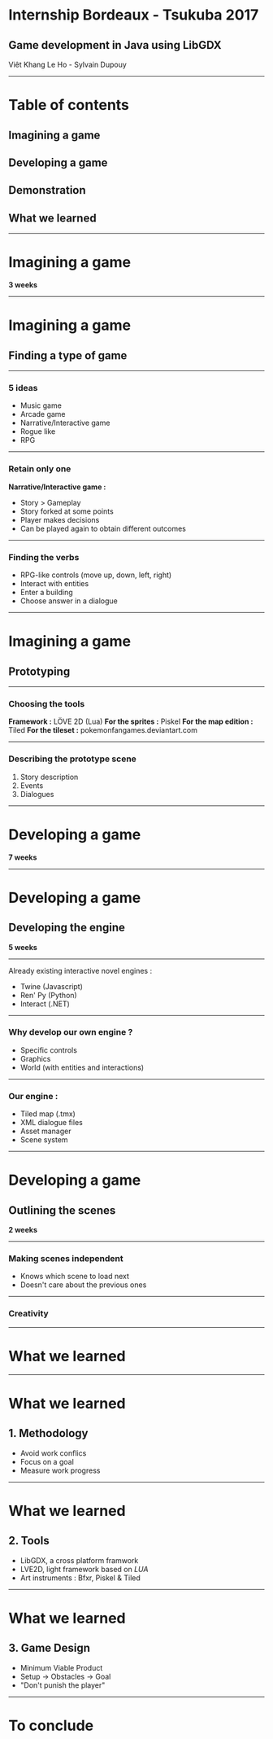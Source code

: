 # Internship Bordeaux - Tsukuba 2017
## Game development in Java using LibGDX

Viêt Khang Le Ho - Sylvain Dupouy

---
<!-- page_number: true -->
<!-- footer: Internship Bordeaux - Tsukuba 2017 -->

# Table of contents

## Imagining a game  

## Developing a game

## Demonstration

## What we learned 

---
<!-- *page_number: false -->
# Imagining a game
**3 weeks**

---
# Imagining a game
## Finding a type of game

---

<!-- *footer: Imagining a game - Finding a type of game -->
### 5 ideas
* Music game
* Arcade game
* Narrative/Interactive game
* Rogue like
* RPG

---

<!-- *footer: Imagining a game - Finding a type of game -->
### Retain only one
**Narrative/Interactive  game :**
* Story > Gameplay
* Story forked at some points
* Player makes decisions
* Can be played again to obtain different outcomes

---

<!-- *footer: Imagining a game - Finding a type of game -->
### Finding the verbs
* RPG-like controls (move up, down, left, right)
* Interact with entities
* Enter a building
* Choose answer in a dialogue

---

# Imagining a game
## Prototyping

---

<!-- *footer: Imagining a game - Prototyping -->
### Choosing the tools
**Framework :** LÖVE 2D (Lua)
**For the sprites :** Piskel
**For the map edition :** Tiled
**For the tileset :** pokemonfangames.deviantart.com

---

<!-- *footer: Imagining a game - Prototyping -->
### Describing the prototype scene

1. Story description
2. Events
3. Dialogues

---
<!-- *page_number: false -->
# Developing a game
**7 weeks**

---
# Developing a game
## Developing the engine
**5 weeks**

---
<!-- *footer: Developing a game - Developing the engine -->
Already existing interactive novel engines :
* Twine (Javascript)
* Ren' Py (Python)
* Interact (.NET) 

---
<!-- *footer: Developing a game - Developing the engine -->
### Why develop our own engine ?
* Specific controls
* Graphics
* World (with entities and interactions)

---
<!-- *footer: Developing a game - Developing the engine -->
### Our engine : 
* Tiled map (.tmx)
* XML dialogue files
* Asset manager
* Scene system

---
# Developing a game
## Outlining the scenes
**2 weeks**

---
<!-- *footer: Developing a game - Outlining the scenes -->
### Making scenes independent
* Knows which scene to load next
* Doesn't care about the previous ones
---
<!-- *footer: Developing a game - Outlining the scenes -->
### Creativity

---
<!-- *page_number: false -->
# What we learned
---
<!-- *page_number: false -->
# What we learned
## 1. Methodology
* Avoid work conflics
* Focus on a goal
* Measure work progress

---
<!-- *page_number: false -->
# What we learned
## 2. Tools
* LibGDX, a cross platform framwork
* LVE2D, light framework based on _LUA_
* Art instruments : Bfxr, Piskel & Tiled

---
<!-- *page_number: false -->
# What we learned
## 3. Game Design
* Minimum Viable Product
* Setup -> Obstacles -> Goal
* "Don't punish the player"

---
<!-- *page_number: false -->
# To conclude